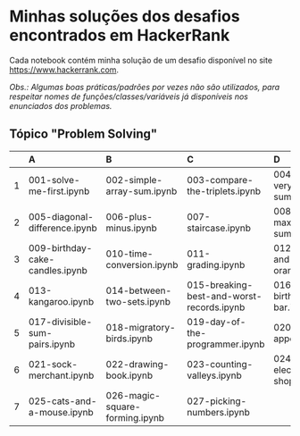 # Minhas soluções dos desafios encontrados em HackerRank

Cada notebook contém minha solução de um desafio disponível no site https://www.hackerrank.com.

_Obs.: Algumas boas práticas/padrões por vezes não são utilizados, para respeitar nomes de funções/classes/variáveis já disponíveis nos enunciados dos problemas._

## Tópico "Problem Solving"

| | A | B | C | D |
| ---: | :--- | :--- | :--- | :--- |
| 1 | 001-solve-me-first.ipynb | 002-simple-array-sum.ipynb | 003-compare-the-triplets.ipynb | 004-a-very-big-sum.ipynb |
| 2 | 005-diagonal-difference.ipynb | 006-plus-minus.ipynb | 007-staircase.ipynb | 008-mini-max-sum.ipynb |
| 3 | 009-birthday-cake-candles.ipynb | 010-time-conversion.ipynb | 011-grading.ipynb | 012-apple-and-orange.ipynb |
| 4 | 013-kangaroo.ipynb | 014-between-two-sets.ipynb | 015-breaking-best-and-worst-records.ipynb | 016-the-birthday-bar.ipynb |
| 5 | 017-divisible-sum-pairs.ipynb | 018-migratory-birds.ipynb | 019-day-of-the-programmer.ipynb | 020-bon-appetit.ipynb |
| 6 | 021-sock-merchant.ipynb | 022-drawing-book.ipynb | 023-counting-valleys.ipynb | 024-electronics-shop.ipynb |
| 7 | 025-cats-and-a-mouse.ipynb | 026-magic-square-forming.ipynb | 027-picking-numbers.ipynb |  |
